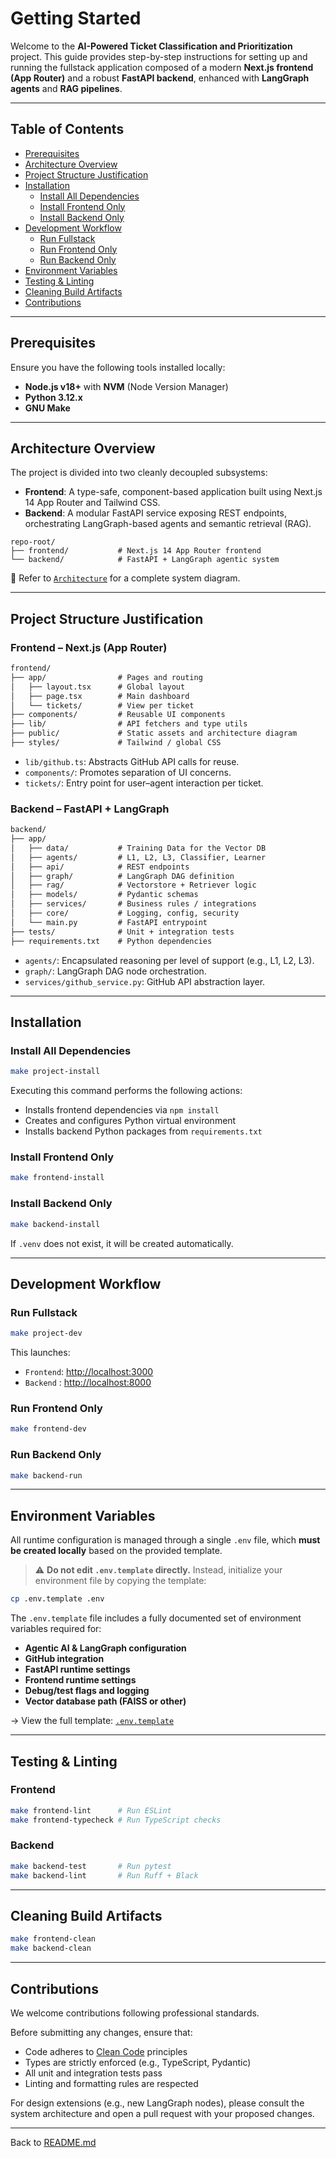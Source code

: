 # Getting Started

Welcome to the **AI-Powered Ticket Classification and Prioritization** project. This guide provides step-by-step instructions for setting up and running the fullstack application composed of a modern **Next.js frontend (App Router)** and a robust **FastAPI backend**, enhanced with **LangGraph agents** and **RAG pipelines**.

---

## Table of Contents

* [Prerequisites](#prerequisites)
* [Architecture Overview](#architecture-overview)
* [Project Structure Justification](#project-structure-justification)
* [Installation](#installation)
  * [Install All Dependencies](#install-all-dependencies)
  * [Install Frontend Only](#install-frontend-only)
  * [Install Backend Only](#install-backend-only)
* [Development Workflow](#development-workflow)
  * [Run Fullstack](#run-fullstack)
  * [Run Frontend Only](#run-frontend-only)
  * [Run Backend Only](#run-backend-only)
* [Environment Variables](#environment-variables)
* [Testing & Linting](#testing--linting)
* [Cleaning Build Artifacts](#cleaning-build-artifacts)
* [Contributions](#contributions)

---

## Prerequisites

Ensure you have the following tools installed locally:

* **Node.js v18+** with **NVM** (Node Version Manager)
* **Python 3.12.x**
* **GNU Make**

---

## Architecture Overview

The project is divided into two cleanly decoupled subsystems:

* **Frontend**: A type-safe, component-based application built using Next.js 14 App Router and Tailwind CSS.
* **Backend**: A modular FastAPI service exposing REST endpoints, orchestrating LangGraph-based agents and semantic retrieval (RAG).

```text
repo-root/
├── frontend/           # Next.js 14 App Router frontend
└── backend/            # FastAPI + LangGraph agentic system
```

📎 Refer to [`Architecture`](./Architecture.png) for a complete system diagram.

---

## Project Structure Justification

### Frontend – Next.js (App Router)

```txt
frontend/
├── app/                # Pages and routing
│   ├── layout.tsx      # Global layout
│   ├── page.tsx        # Main dashboard
│   └── tickets/        # View per ticket
├── components/         # Reusable UI components
├── lib/                # API fetchers and type utils
├── public/             # Static assets and architecture diagram
├── styles/             # Tailwind / global CSS
```

* `lib/github.ts`: Abstracts GitHub API calls for reuse.
* `components/`: Promotes separation of UI concerns.
* `tickets/`: Entry point for user–agent interaction per ticket.

### Backend – FastAPI + LangGraph

```txt
backend/
├── app/
│   ├── data/           # Training Data for the Vector DB
│   ├── agents/         # L1, L2, L3, Classifier, Learner
│   ├── api/            # REST endpoints
│   ├── graph/          # LangGraph DAG definition
│   ├── rag/            # Vectorstore + Retriever logic
│   ├── models/         # Pydantic schemas
│   ├── services/       # Business rules / integrations
│   ├── core/           # Logging, config, security
│   └── main.py         # FastAPI entrypoint
├── tests/              # Unit + integration tests
├── requirements.txt    # Python dependencies
```

* `agents/`: Encapsulated reasoning per level of support (e.g., L1, L2, L3).
* `graph/`: LangGraph DAG node orchestration.
* `services/github_service.py`: GitHub API abstraction layer.

---

## Installation

### Install All Dependencies

```bash
make project-install
```

Executing this command performs the following actions:

* Installs frontend dependencies via `npm install`
* Creates and configures Python virtual environment
* Installs backend Python packages from `requirements.txt`

### Install Frontend Only

```bash
make frontend-install
```

### Install Backend Only

```bash
make backend-install
```

If `.venv` does not exist, it will be created automatically.

---

## Development Workflow

### Run Fullstack

```bash
make project-dev
```

This launches:

* `Frontend`: [http://localhost:3000](http://localhost:3000)
* `Backend` : [http://localhost:8000](http://localhost:8000)

### Run Frontend Only

```bash
make frontend-dev
```

### Run Backend Only

```bash
make backend-run
```

---

## Environment Variables

All runtime configuration is managed through a single `.env` file, which **must be created locally** based on the provided template.

> ⚠️ **Do not edit `.env.template` directly.** Instead, initialize your environment file by copying the template:

```bash
cp .env.template .env
```

The `.env.template` file includes a fully documented set of environment variables required for:

* **Agentic AI & LangGraph configuration**
* **GitHub integration**
* **FastAPI runtime settings**
* **Frontend runtime settings**
* **Debug/test flags and logging**
* **Vector database path (FAISS or other)**

→ View the full template: [`.env.template`](./documentation/.env.template)

---

## Testing & Linting

### Frontend

```bash
make frontend-lint      # Run ESLint
make frontend-typecheck # Run TypeScript checks
```

### Backend

```bash
make backend-test       # Run pytest
make backend-lint       # Run Ruff + Black
```

---

## Cleaning Build Artifacts

```bash
make frontend-clean
make backend-clean
```

---

## Contributions

We welcome contributions following professional standards.

Before submitting any changes, ensure that:

* Code adheres to [Clean Code](https://www.clean-code.dev/) principles
* Types are strictly enforced (e.g., TypeScript, Pydantic)
* All unit and integration tests pass
* Linting and formatting rules are respected

For design extensions (e.g., new LangGraph nodes), please consult the system architecture and open a pull request with your proposed changes.

---

Back to [README.md](./README.md)

